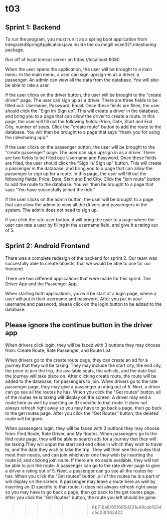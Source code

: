 # t03
## Sprint 1: Backend ## 

To run the program, you must run it as a spring boot application from IntegratedSpringApplication.java inside the ca.mcgill.ecse321.ridesharing package.

Run off of local tomcat server on https://localhost:8080

When the user opens the application, the user will be brought to a main menu. In the main menu, a user can sign-up/sign-in as a driver, a passenger. An admin can view all the data from the database. You will also be able to rate a user.

If the user clicks on the driver button, the user will be brought to the "create driver" page. The user can sign up as a driver. There are three fields to be filled out: Username, Password, Email. Once these fields are filled, the user should click the "Sign in/ Sign up". This will create a driver in the database, and bring you to a page that can allow the driver to create a route. In this page, the user will fill out the following fields: Price, Date, Start and End City, number of seats. Click the "create route" button to add the route to the database. You will then be brought to a page that says "thank you for using the ridesharing app."

If the user clicks on the passenger button, the user will be brought to the "create passenger" page. The user can sign up/sign in as a driver. There are two fields to be filled out: Username and Password. Once these fields are filled, the user should click the "Sign in/ Sign up" button. This will create a passenger in the database, and bring you to a page that can allow the passenger to sign up for a route. In this page, the user will fill out the following fields: Price, Date, Start and End City. Click the "join route" button to add the route to the database. You will then be brought to a page that says "You have succesfully joined the ride."

If the user clicks on the admin button, the user will be brought to a page that can allow the admin to view all the drivers and passengers in the system. The admin does not need to sign up.

If you click the rate user button, it will bring the user to a page where the user can rate a user by filling in the username field, and give it a rating out of 5.

Sprint 2: Android Frontend 
---------------

There was a complete redesign of the backend for sprint 2. Our team was succesfully able to create objects, that we would be able to use for our frontend.

There are two different applications that were made for this sprint: The Driver App and the Passenger App.

When starting both applications, you will be start at a login page, where a user will put in their username and password. After you put in your username and password, please click on the login button to be added to the database. 

Please ignore the continue button in the driver app
------------------------
When drivers click login, they will be faced with 3 buttons they may choose from: Create Route, Rate Passenger, and Route List. 

When drivers go to the create route page, they can create an ad for a journey that they will be taking. They may include the start city, the end city, the price to join the trip, the available seats, the vehicle, and the date that the journey will take place on. After clicking create route, the route will be added to the database, for passengers to join.
When drivers go to the rate passenger page, they may give a passenger a rating out of 5.
Next, a driver can go see all the routes he has. When you click the "Get routes" button, all of the routes he is taking will display on the screen. A driver may end a route here as well by inserting an ID specific to that route. It does not always refresh right away so you may have to go back a page, then go back to the get routes page. After you click the "Get Routes" button, the deleted route will be gone. 

When passengers login, they will be faced with 3 buttons they may choose from: Find Route, Rate Driver, and My Routes.
When passengers go to the find route page, they will be able to search ads for a journey that they will be taking.They will unput the start and end cities in which they wish to travel to, and the date they wish to take the trip. They will then see the routes that meet their needs, and can join whichever one they wish by inserting the route id, and clicking join route. If there are no seats available, they will not be able to join the route. 
A passenger can go to the rate driver page to give a driver a rating out of 5.
Next, a passenger can go see all the routes he has. When you click the "Get routes" button, all of the routes he is a part of will display on the screen. A passenger may leave a route here as well by inserting an ID specific to that route. It does not always refresh right away so you may have to go back a page, then go back to the get routes page. After you click the "Get Routes" button, the route you left should be gone.





>>>>>>> 6b719a6165f685d201a49ceb1634c5c23f362422




